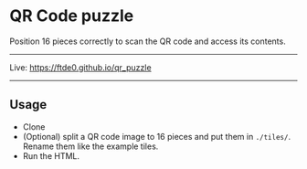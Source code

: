 # QR Code puzzle

Position 16 pieces correctly to scan the QR code and access its contents.

---

Live: https://ftde0.github.io/qr_puzzle

---

## Usage
- Clone
- (Optional) split a QR code image to 16 pieces and put them in `./tiles/`. Rename them like the example tiles.
- Run the HTML.
